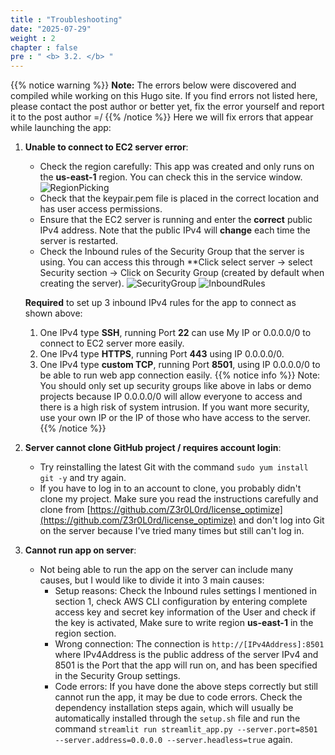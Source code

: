 ```yaml
---
title : "Troubleshooting"
date: "2025-07-29" 
weight : 2
chapter : false
pre : " <b> 3.2. </b> "
---
```

{{% notice warning %}}
**Note:** The errors below were discovered and compiled while working on this Hugo site. If you find errors not listed here, please contact the post author or better yet, fix the error yourself and report it to the post author =/
{{% /notice %}}
Here we will fix errors that appear while launching the app:

1. **Unable to connect to EC2 server error**:
   - Check the region carefully: This app was created and only runs on the **us-east-1** region. You can check this in the service window.
   ![RegionPicking](/images/3-EC2Linking/3.2/01-Region.png)
   - Check that the keypair.pem file is placed in the correct location and has user access permissions.
   - Ensure that the EC2 server is running and enter the **correct** public IPv4 address. Note that the public IPv4 will **change** each time the server is restarted.
   - Check the Inbound rules of the Security Group that the server is using. You can access this through **Click select server -> select Security section -> Click on Security Group (created by default when creating the server).
   ![SecurityGroup](/images/3-EC2Linking/3.2/02-SecurityGroup.png) 
   ![InboundRules](/images/3-EC2Linking/3.2/03-SecurityGroup.png)
   
   **Required** to set up 3 inbound IPv4 rules for the app to connect as shown above: 
      1. One IPv4 type **SSH**, running Port **22** can use My IP or 0.0.0.0/0 to connect to EC2 server more easily.
      2. One IPv4 type **HTTPS**, running Port **443** using IP 0.0.0.0/0.
      3. One IPv4 type **custom TCP**, running Port **8501**, using IP 0.0.0.0/0 to be able to run web app connection easily.
   {{% notice info %}}
   Note: You should only set up security groups like above in labs or demo projects because IP 0.0.0.0/0 will allow everyone to access and there is a high risk of system intrusion.
   If you want more security, use your own IP or the IP of those who have access to the server.
   {{% /notice %}}

2. **Server cannot clone GitHub project / requires account login**:
   - Try reinstalling the latest Git with the command `sudo yum install git -y` and try again.
   - If you have to log in to an account to clone, you probably didn't clone my project. Make sure you read the instructions carefully and clone from [https://github.com/Z3r0L0rd/license_optimize](https://github.com/Z3r0L0rd/license_optimize) and don't log into Git on the server because I've tried many times but still can't log in.

3. **Cannot run app on server**:
   - Not being able to run the app on the server can include many causes, but I would like to divide it into 3 main causes:
      + Setup reasons: Check the Inbound rules settings I mentioned in section 1, check AWS CLI configuration by entering complete access key and secret key information of the User and check if the key is activated, Make sure to write region **us-east-1** in the region section.
      + Wrong connection: The connection is `http://[IPv4Address]:8501` where IPv4Address is the public address of the server IPv4 and 8501 is the Port that the app will run on, and has been specified in the Security Group settings.
      + Code errors: If you have done the above steps correctly but still cannot run the app, it may be due to code errors. Check the dependency installation steps again, which will usually be automatically installed through the `setup.sh` file and run the command `streamlit run streamlit_app.py --server.port=8501 --server.address=0.0.0.0 --server.headless=true` again.

